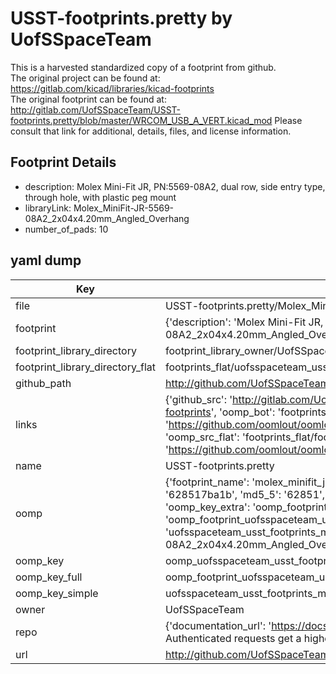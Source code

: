 # USST-footprints.pretty by UofSSpaceTeam  
This is a harvested standardized copy of a footprint from github.  
The original project can be found at:  
https://gitlab.com/kicad/libraries/kicad-footprints  
The original footprint can be found at:
http://gitlab.com/UofSSpaceTeam/USST-footprints.pretty/blob/master/WRCOM_USB_A_VERT.kicad_mod
Please consult that link for additional, details, files, and license information.  
## Footprint Details
* description: Molex Mini-Fit JR, PN:5569-08A2, dual row, side entry type, through hole, with plastic peg mount  
* libraryLink: Molex_MiniFit-JR-5569-08A2_2x04x4.20mm_Angled_Overhang  
* number_of_pads: 10  
## yaml dump  
| Key | Value |  
| --- | --- |  
| file | USST-footprints.pretty/Molex_MiniFit-JR-5569-08A2_2x04x4.20mm_Angled_Overhang.kicad_mod |  
| footprint | {'description': 'Molex Mini-Fit JR, PN:5569-08A2, dual row, side entry type, through hole, with plastic peg mount', 'libraryLink': 'Molex_MiniFit-JR-5569-08A2_2x04x4.20mm_Angled_Overhang', 'number_of_pads': 10} |  
| footprint_library_directory | footprint_library_owner/UofSSpaceTeam_USST-footprints.pretty |  
| footprint_library_directory_flat | footprints_flat/uofsspaceteam_usst_footprints_molex_minifit_jr_5569_08a2_2x04x4_20mm_angled_overhang/working |  
| github_path | http://github.com/UofSSpaceTeam/USST-footprints.pretty/blob/master/Molex_MiniFit-JR-5569-08A2_2x04x4.20mm_Angled_Overhang.kicad_mod |  
| links | {'github_src': 'http://gitlab.com/UofSSpaceTeam/USST-footprints.pretty/blob/master/WRCOM_USB_A_VERT.kicad_mod', 'github_src_repo': 'https://gitlab.com/kicad/libraries/kicad-footprints', 'oomp_bot': 'footprints/uofsspaceteam_usst_footprints_molex_minifit_jr_5569_08a2_2x04x4_20mm_angled_overhang/working', 'oomp_bot_github': 'https://github.com/oomlout/oomlout_oomp_footprint_bot/tree/main/footprints/uofsspaceteam_usst_footprints_molex_minifit_jr_5569_08a2_2x04x4_20mm_angled_overhang/working', 'oomp_src_flat': 'footprints_flat/footprints_flat/uofsspaceteam_usst_footprints_molex_minifit_jr_5569_08a2_2x04x4_20mm_angled_overhang/working', 'oomp_src_flat_github': 'https://github.com/oomlout/oomlout_oomp_footprint_src/tree/main/footprints_flat/uofsspaceteam_usst_footprints_molex_minifit_jr_5569_08a2_2x04x4_20mm_angled_overhang/working'} |  
| name | USST-footprints.pretty |  
| oomp | {'footprint_name': 'molex_minifit_jr_5569_08a2_2x04x4_20mm_angled_overhang', 'library_name': 'usst_footprints', 'md5': '628517ba1b2125ccf40b1c801aaabe06', 'md5_10': '628517ba1b', 'md5_5': '62851', 'md5_6': '628517', 'oomp_key': 'oomp_uofsspaceteam_usst_footprints_molex_minifit_jr_5569_08a2_2x04x4_20mm_angled_overhang', 'oomp_key_extra': 'oomp_footprint_uofsspaceteam_usst_footprints_molex_minifit_jr_5569_08a2_2x04x4_20mm_angled_overhang', 'oomp_key_full': 'oomp_footprint_uofsspaceteam_usst_footprints_molex_minifit_jr_5569_08a2_2x04x4_20mm_angled_overhang_628517', 'oomp_key_simple': 'uofsspaceteam_usst_footprints_molex_minifit_jr_5569_08a2_2x04x4_20mm_angled_overhang', 'original_filename': 'USST-footprints.pretty/Molex_MiniFit-JR-5569-08A2_2x04x4.20mm_Angled_Overhang.kicad_mod', 'owner_name': 'uofsspaceteam'} |  
| oomp_key | oomp_uofsspaceteam_usst_footprints_molex_minifit_jr_5569_08a2_2x04x4_20mm_angled_overhang |  
| oomp_key_full | oomp_footprint_uofsspaceteam_usst_footprints_molex_minifit_jr_5569_08a2_2x04x4_20mm_angled_overhang |  
| oomp_key_simple | uofsspaceteam_usst_footprints_molex_minifit_jr_5569_08a2_2x04x4_20mm_angled_overhang |  
| owner | UofSSpaceTeam |  
| repo | {'documentation_url': 'https://docs.github.com/rest/overview/resources-in-the-rest-api#rate-limiting', 'message': "API rate limit exceeded for 84.66.173.59. (But here's the good news: Authenticated requests get a higher rate limit. Check out the documentation for more details.)"} |  
| url | http://github.com/UofSSpaceTeam/USST-footprints.pretty |  

